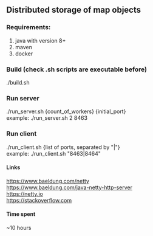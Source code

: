 ## Distributed storage of map objects  
### Requirements: 
1) java with version 8+ 
2) maven 
3) docker 
### Build (check .sh scripts are executable before) 
./build.sh 
### Run server 
./run_server.sh {count_of_workers} {initial_port}  
example: ./run_server.sh 2 8463 
### Run client 
./run_client.sh {list of ports, separated by "|"}  
example: ./run_client.sh "8463|8464" 
#### Links 
https://www.baeldung.com/netty  
https://www.baeldung.com/java-netty-http-server  
https://netty.io  
https://stackoverflow.com  
#### Time spent 
~10 hours 


